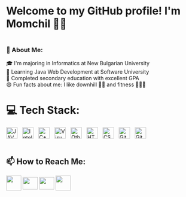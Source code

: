 # Welcome to my GitHub profile! I'm Momchil 👋🏻


### <br>🚀 About Me:<br>

🎓 I'm majoring in Informatics at New Bulgarian University<br>🧠 Learning Java Web Development at Software University <br>🥇 Completed secondary education with excellent GPA<br>😄 Fun facts about me: I like downhill 🚵🏻 and fitness 🏋🏻‍♀️<br>

# 💻 Tech Stack:

<img align="left" width="30" height="30" src="https://img.icons8.com/?size=100&id=Pd2x9GWu9ovX&format=png&color=000000" alt="JAVA" style="padding-right:10px"/>
<img align="left" width="30" height="30" src="https://img.icons8.com/?size=100&id=61466&format=png&color=000000" alt="IntelliJ IDEA" style="padding-right:10px;"/>
<img align="left" width="30" height="30" src="https://img.icons8.com/?size=100&id=40669&format=png&color=000000" alt="C++" style="padding-right:10px;"/>
<img align="left" width="30" height="30" src="https://img.icons8.com/color/48/visual-studio-code-2019.png" alt="Visual Studio Code" style="padding-right:10px;"/>
<img align="left" width="30" height="30" src="https://img.icons8.com/?size=100&id=PXTY4q2Sq2lG&format=png&color=000000" alt="Other Tool" style="padding-right:10px;"/>
<img align="left" width="30" height="30" src="https://img.icons8.com/?size=100&id=20909&format=png&color=000000" alt="HTML5" style="padding-right:10px;"/>
<img align="left" width="30" height="30" src="https://img.icons8.com/?size=100&id=21278&format=png&color=000000" alt="CSS3" style="padding-right:10px;"/>
<img align="left" width="30" height="30" src="https://img.icons8.com/?size=100&id=20906&format=png&color=000000" alt="Git" style="padding-right:10px;"/>
<img align="left" width="30" height="30" src="https://img.icons8.com/?size=100&id=16318&format=png&color=FFFFFF" alt="GitHub" style="padding-right:10px;"/>
<br clear="left"/>

<br>

## 📫 How to Reach Me:

<p align="left">
    <a href="https://www.linkedin.com/in/momchil-tsanov-5b91a62aa/" target="blank"><img align="center"
      src="https://img.icons8.com/?size=100&id=vWcULbkKy3DN&format=png&color=000000"
      height="40" width="40" /></a>
    <a href="https://www.facebook.com/profile.php?id=100009972669108&locale=bg_BG" target="blank"><img align="center"
      src="https://raw.githubusercontent.com/rahuldkjain/github-profile-readme-generator/master/src/images/icons/Social/facebook.svg"
      height="33" width="40" /></a>
  <a href="https://www.instagram.com/momchiltsanov/" target="blank"><img align="center"
      src="https://raw.githubusercontent.com/rahuldkjain/github-profile-readme-generator/master/src/images/icons/Social/instagram.svg"
      height="33" width="40" /></a>
    <a href="mailto:momchilworkspace@gmail.com" target="blank"><img align="center" src="https://img.icons8.com/?size=100&id=qyRpAggnV0zH&format=png&color=000000"
      height="40-" width="40" /></a>
      
 
</p>
